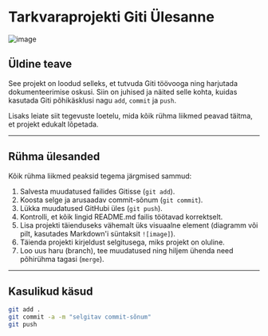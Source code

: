 # Tarkvaraprojekti Giti Ülesanne  
![image](https://github.com/user-attachments/assets/b107e019-c97c-4016-a3b3-c3148a26f8a2)


## Üldine teave  
See projekt on loodud selleks, et tutvuda Giti töövooga ning harjutada dokumenteerimise oskusi. Siin on juhised ja näited selle kohta, kuidas kasutada Giti põhikäsklusi nagu `add`, `commit` ja `push`.  

Lisaks leiate siit tegevuste loetelu, mida kõik rühma liikmed peavad täitma, et projekt edukalt lõpetada.  

---

## Rühma ülesanded  
Kõik rühma liikmed peaksid tegema järgmised sammud:  

1. Salvesta muudatused failides Gitisse (`git add`).  
2. Koosta selge ja arusaadav commit-sõnum (`git commit`).  
3. Lükka muudatused GitHubi üles (`git push`).  
4. Kontrolli, et kõik lingid README.md failis töötavad korrektselt.  
5. Lisa projekti täienduseks vähemalt üks visuaalne element (diagramm või pilt, kasutades Markdown'i süntaksit `![image]`).  
6. Täienda projekti kirjeldust selgitusega, miks projekt on oluline.  
7. Loo uus haru (branch), tee muudatused ning hiljem ühenda need põhirühma tagasi (`merge`).  

---

## Kasulikud käsud  

```bash
git add .
git commit -a -m "selgitav commit-sõnum"
git push
